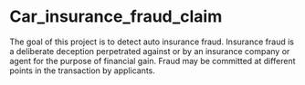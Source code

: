 # Car_insurance_fraud_claim
The goal of this project is to  detect auto insurance fraud. Insurance fraud is a deliberate deception perpetrated against or by an insurance company or agent 
for the purpose of financial gain. Fraud may be committed at different points in the transaction by applicants.
